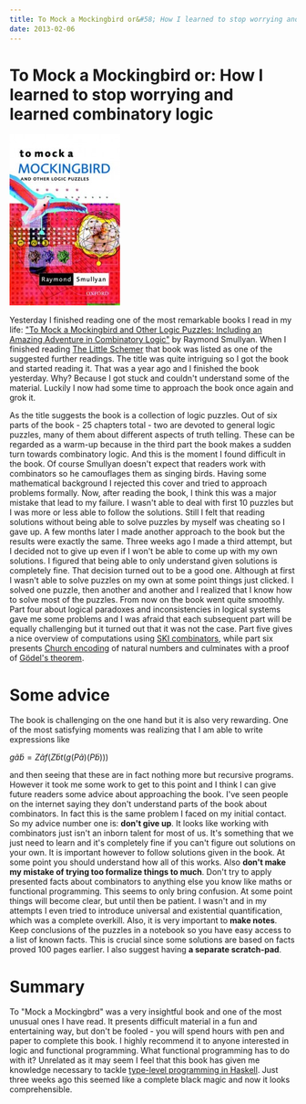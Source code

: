 ```yaml
---
title: To Mock a Mockingbird or&#58; How I learned to stop worrying and learned combinatory logic
date: 2013-02-06
---
```


To Mock a Mockingbird or: How I learned to stop worrying and learned combinatory logic
======================================================================================

[![mockingbird](/images/blog/mockingbird-194x300.jpg)](/images/blog/mockingbird.jpg)

Yesterday I finished reading one of the most remarkable books I read in my life:
["To Mock a Mockingbird and Other Logic Puzzles: Including an Amazing Adventure
in Combinatory Logic"](http://en.wikipedia.org/wiki/To_Mock_a_Mockingbird) by
Raymond Smullyan. When I finished reading [The Little
Schemer](2013-01-08-the-little-schemer-book-review/) that book was listed as one
of the suggested further readings. The title was quite intriguing so I got the
book and started reading it. That was a year ago and I finished the book
yesterday. Why? Because I got stuck and couldn't understand some of the
material. Luckily I now had some time to approach the book once again and grok
it.

As the title suggests the book is a collection of logic puzzles. Out of six
parts of the book - 25 chapters total - two are devoted to general logic
puzzles, many of them about different aspects of truth telling. These can be
regarded as a warm-up because in the third part the book makes a sudden turn
towards combinatory logic. And this is the moment I found difficult in the book.
Of course Smullyan doesn't expect that readers work with combinators so he
camouflages them as singing birds. Having some mathematical background I
rejected this cover and tried to approach problems formally. Now, after reading
the book, I think this was a major mistake that lead to my failure. I wasn't
able to deal with first 10 puzzles but I was more or less able to follow the
solutions.  Still I felt that reading solutions without being able to solve
puzzles by myself was cheating so I gave up. A few months later I made another
approach to the book but the results were exactly the same. Three weeks ago I
made a third attempt, but I decided not to give up even if I won't be able to
come up with my own solutions. I figured that being able to only understand
given solutions is completely fine. That decision turned out to be a good one.
Although at first I wasn't able to solve puzzles on my own at some point things
just clicked. I solved one puzzle, then another and another and I realized that
I know how to solve most of the puzzles. From now on the book went quite
smoothly. Part four about logical paradoxes and inconsistencies in logical
systems gave me some problems and I was afraid that each subsequent part will be
equally challenging but it turned out that it was not the case. Part five gives
a nice overview of computations using [SKI
combinators](http://en.wikipedia.org/wiki/SKI_combinator_calculus), while part
six presents [Church encoding](http://en.wikipedia.org/wiki/Church_encoding) of
natural numbers and culminates with a proof of [Gödel's
theorem](http://en.wikipedia.org/wiki/G%C3%B6del%27s_incompleteness_theorems).

Some advice
===========

The book is challenging on the one hand but it is also very rewarding. One of
the most satisfying moments was realizing that I am able to write expressions
like

$g\tilde{a}\tilde{b} = Z\tilde{a}f(Z\tilde{b}t(g(P\tilde{a})(P\tilde{b})))$

and then seeing that these are in fact nothing more but recursive programs.
However it took me some work to get to this point and I think I can give future
readers some advice about approaching the book. I've seen people on the internet
saying they don't understand parts of the book about combinators. In fact this
is the same problem I faced on my initial contact. So my advice number one is:
**don't give up**. It looks like working with combinators just isn't an inborn
talent for most of us. It's something that we just need to learn and it's
completely fine if you can't figure out solutions on your own.  It is important
however to follow solutions given in the book. At some point you should
understand how all of this works. Also **don't make my mistake of trying too
formalize things to much**. Don't try to apply presented facts about combinators
to anything else you know like maths or functional programming. This seems to
only bring confusion. At some point things will become clear, but until then be
patient. I wasn't and in my attempts I even tried to introduce universal and
existential quantification, which was a complete overkill. Also, it is very
important to **make notes**. Keep conclusions of the puzzles in a notebook so
you have easy access to a list of known facts. This is crucial since some
solutions are based on facts proved 100 pages earlier. I also suggest having **a
separate scratch-pad**.

Summary
=======

To "Mock a Mockingbrd" was a very insightful book and one of the most unusual
ones I have read. It presents difficult material in a fun and entertaining way,
but don't be fooled - you will spend hours with pen and paper to complete this
book. I highly recommend it to anyone interested in logic and functional
programming. What functional programming has to do with it? Unrelated as it may
seem I feel that this book has given me knowledge necessary to tackle
[type-level programming in
Haskell](http://www.haskell.org/haskellwiki/Type_arithmetic). Just three weeks
ago this seemed like a complete black magic and now it looks comprehensible.

